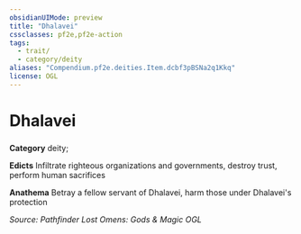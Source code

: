 ```yaml
---
obsidianUIMode: preview
title: "Dhalavei"
cssclasses: pf2e,pf2e-action
tags:
  - trait/
  - category/deity
aliases: "Compendium.pf2e.deities.Item.dcbf3pBSNa2q1Kkq"
license: OGL
---
```

# Dhalavei

### 

**Category** deity; 




**Edicts** Infiltrate righteous organizations and governments, destroy trust, perform human sacrifices

**Anathema** Betray a fellow servant of Dhalavei, harm those under Dhalavei's protection

*Source: Pathfinder Lost Omens: Gods & Magic*
*OGL*
